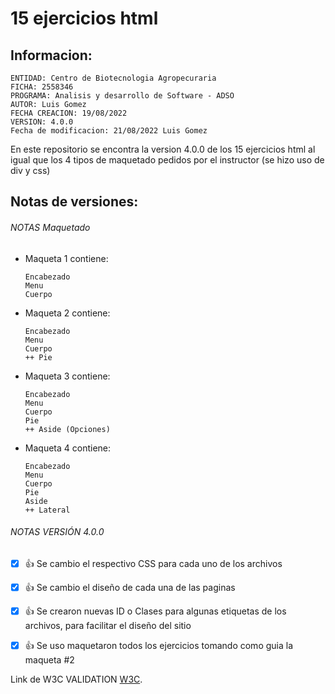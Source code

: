 # 15 ejercicios html

## Informacion:

    ENTIDAD: Centro de Biotecnologia Agropecuraria
    FICHA: 2558346
    PROGRAMA: Analisis y desarrollo de Software - ADSO
    AUTOR: Luis Gomez
    FECHA CREACION: 19/08/2022
    VERSION: 4.0.0
    Fecha de modificacion: 21/08/2022 Luis Gomez
    
En este repositorio se encontra la version 4.0.0 de los 15 ejercicios html al igual que los 4 tipos de maquetado pedidos por el instructor (se hizo uso de div y css)

## Notas de versiones:

###### NOTAS Maquetado

- Maqueta 1 contiene:

      Encabezado
      Menu
      Cuerpo

- Maqueta 2 contiene:

      Encabezado
      Menu
      Cuerpo
      ++ Pie


- Maqueta 3 contiene:

      Encabezado
      Menu
      Cuerpo
      Pie
      ++ Aside (Opciones)

- Maqueta 4 contiene:

      Encabezado
      Menu
      Cuerpo
      Pie
      Aside
      ++ Lateral




###### NOTAS VERSIÓN 4.0.0
- [x] :+1: Se cambio el respectivo CSS para cada uno de los archivos
- [x] :+1: Se cambio el diseño de cada una de las paginas
- [x] :+1: Se crearon nuevas ID o Clases para algunas etiquetas de los archivos, para facilitar el diseño del sitio
- [x] :+1: Se uso maquetaron todos los ejercicios tomando como guia la maqueta #2





Link de W3C VALIDATION [W3C](https://www.w3.org/).
